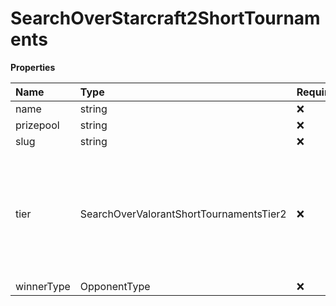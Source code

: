 # SearchOverStarcraft2ShortTournaments

**Properties**

| Name       | Type                                    | Required | Description                                                                                                  |
| :--------- | :-------------------------------------- | :------- | :----------------------------------------------------------------------------------------------------------- |
| name       | string                                  | ❌       |                                                                                                              |
| prizepool  | string                                  | ❌       |                                                                                                              |
| slug       | string                                  | ❌       |                                                                                                              |
| tier       | SearchOverValorantShortTournamentsTier2 | ❌       | The tier of the tournament, ranging from 'S' to 'Unranked'. Ranking 'S' > 'A' > 'B' > 'C' > 'D' > 'Unranked' |
| winnerType | OpponentType                            | ❌       |                                                                                                              |

